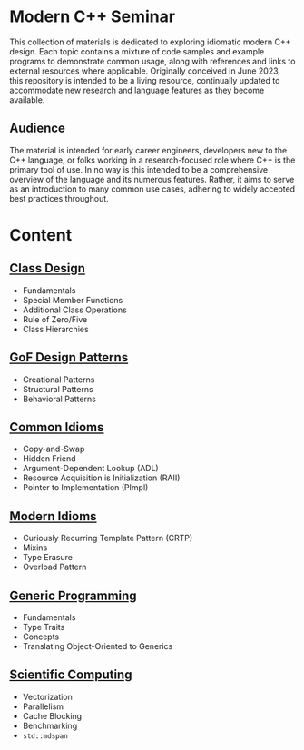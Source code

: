 # Modern C++ Seminar

This collection of materials is dedicated to exploring idiomatic modern C++ design. Each topic contains a mixture of code samples and example programs to demonstrate common usage, along with references and links to external resources where applicable. Originally conceived in June 2023, this repository is intended to be a living resource, continually updated to accommodate new research and language features as they become available.

## Audience

The material is intended for early career engineers, developers new to the C++ language, or folks working in a research-focused role where C++ is the primary tool of use. In no way is this intended to be a comprehensive overview of the language and its numerous features. Rather, it aims to serve as an introduction to many common use cases, adhering to widely accepted best practices throughout.

# Content

## [Class Design](https://github.com/cmbrandt/modern-cxx-seminar/blob/master/1_class_design.md)

* Fundamentals
* Special Member Functions
* Additional Class Operations
* Rule of Zero/Five
* Class Hierarchies

## [GoF Design Patterns](https://github.com/cmbrandt/modern-cxx-seminar/blob/master/2_gof_design_patterns.md)

* Creational Patterns
* Structural Patterns
* Behavioral Patterns

## [Common Idioms](https://github.com/cmbrandt/modern-cxx-seminar/blob/master/3_common_idioms.md)

* Copy-and-Swap
* Hidden Friend
* Argument-Dependent Lookup (ADL)
* Resource Acquisition is Initialization (RAII)
* Pointer to Implementation (PImpl)

## [Modern Idioms](https://github.com/cmbrandt/modern-cxx-seminar/blob/master/4_modern_idioms.md)

* Curiously Recurring Template Pattern (CRTP)
* Mixins
* Type Erasure
* Overload Pattern

## [Generic Programming](https://github.com/cmbrandt/modern-cxx-seminar/blob/master/5_generic_programming.md)

* Fundamentals
* Type Traits
* Concepts
* Translating Object-Oriented to Generics

## [Scientific Computing](https://github.com/cmbrandt/modern-cxx-seminar/blob/master/6_scientific_computing.md)

* Vectorization
* Parallelism
* Cache Blocking
* Benchmarking
* `std::mdspan`
